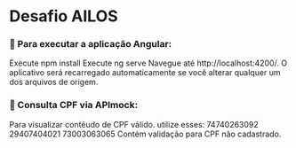 
# Desafio AILOS

### 📌 Para executar a aplicação Angular:


Execute npm install
Execute ng serve
Navegue até http://localhost:4200/. O aplicativo será recarregado automaticamente se você alterar qualquer um dos arquivos de origem.



### 📌 Consulta CPF via APImock:

Para visualizar contéudo de CPF válido. utilize esses:
74740263092
29407404021
73003063065
Contém validação para CPF não cadastrado.
